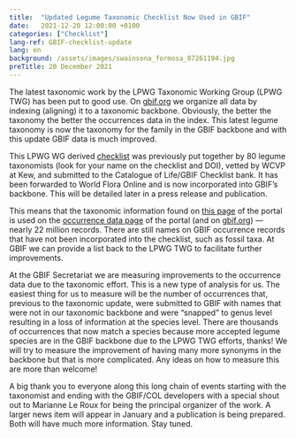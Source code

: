 ```yaml
---
title:  "Updated Legume Taxonomic Checklist Now Used in GBIF"
date:   2021-12-20 12:00:00 +0100
categories: ["Checklist"]
lang-ref: GBIF-checklist-update
lang: en
background: /assets/images/swainsona_formosa_87261194.jpg
preTitle: 20 December 2021
---
```


The latest taxonomic work by the LPWG Taxonomic Working Group (LPWG TWG) has been put to good use. On [gbif.org](https://www.gbif.org/) we organize all data by indexing (aligning) it to a taxonomic backbone. Obviously, the better the taxonomy the better the occurrences data in the index. This latest legume taxonomy is now the taxonomy for the family in the GBIF backbone and with this update GBIF data is much improved.

This LPWG WG derived [checklist](https://data.catalogueoflife.org/dataset/2304/about) was previously put together by 80 legume taxonomists (look for your name on the checklist and DOI), vetted by WCVP at Kew, and submitted to the Catalogue of Life/GBIF Checklist bank. It has been forwarded to World Flora Online and is now incorporated into GBIF’s backbone. This will be detailed later in a press release and publication.

This means that the taxonomic information found on [this page](https://www.legumedata.org/taxonomy/browse) of the portal is used on the [occurrence data page](https://www.legumedata.org/data?view=MAP) of the portal (and on [gbif.org](https://www.gbif.org/)) — nearly 22 million records. There are still names on GBIF occurrence records that have not been incorporated into the checklist, such as fossil taxa. At GBIF we can provide a list back to the LPWG TWG to facilitate further improvements.

At the GBIF Secretariat we are measuring improvements to the occurrence data due to the taxonomic effort. This is a new type of analysis for us. The easiest thing for us to measure will be the number of occurrences that, previous to the taxonomic update, were submitted to GBIF with names that were not in our taxonomic backbone and were “snapped” to genus level resulting in a loss of information at the species level. There are thousands of occurrences that now match a species because more accepted legume species are in the GBIF backbone due to the LPWG TWG efforts, thanks! We will try to measure the improvement of having many more synonyms in the backbone but that is more complicated. Any ideas on how to measure this are more than welcome!

A big thank you to everyone along this long chain of events starting with the taxonomist and ending with the GBIF/COL developers with a special shout out to Marianne Le Roux for being the principal organizer of the work. A larger news item will appear in January and a publication is being prepared. Both will have much more information. Stay tuned.
